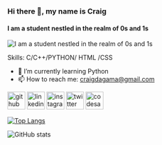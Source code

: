 ### Hi there 👋, my name is Craig
#### I am a student nestled in the realm of 0s and 1s
![I am a student nestled in the realm of 0s and 1s](https://w0.peakpx.com/wallpaper/106/365/HD-wallpaper-code-minimalist-programmer.jpg)


Skills: C/C++/PYTHON/ HTML /CSS

- 🌱 I’m currently learning Python 
- 📫 How to reach me: craigdagama@gmail.com 


[<img src='https://cdn.jsdelivr.net/npm/simple-icons@3.0.1/icons/github.svg' alt='github' height='40'>](https://github.com/CraigDaGama)  [<img src='https://cdn.jsdelivr.net/npm/simple-icons@3.0.1/icons/linkedin.svg' alt='linkedin' height='40'>](https://www.linkedin.com/in/craig-da-gama-637732252/)  [<img src='https://cdn.jsdelivr.net/npm/simple-icons@3.0.1/icons/instagram.svg' alt='instagram' height='40'>](https://www.instagram.com/terabyte345/)  [<img src='https://cdn.jsdelivr.net/npm/simple-icons@3.0.1/icons/twitter.svg' alt='twitter' height='40'>](https://twitter.com/CraigG9384)  [<img src='https://cdn.jsdelivr.net/npm/simple-icons@3.0.1/icons/codesandbox.svg' alt='codesandbox' height='40'>](https://codesandbox.io/u/CraigDaGama25)  

[![Top Langs](https://github-readme-stats.vercel.app/api/top-langs/?username=CraigDaGama)](https://github.com/anuraghazra/github-readme-stats)

![GitHub stats](https://github-readme-stats.vercel.app/api?username=CraigDaGama&show_icons=true)  

